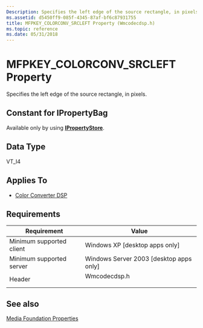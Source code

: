 ```yaml
---
Description: Specifies the left edge of the source rectangle, in pixels.
ms.assetid: d5450ff9-085f-4345-87af-bf6c87931755
title: MFPKEY_COLORCONV_SRCLEFT Property (Wmcodecdsp.h)
ms.topic: reference
ms.date: 05/31/2018
---
```


# MFPKEY\_COLORCONV\_SRCLEFT Property

Specifies the left edge of the source rectangle, in pixels.

## Constant for IPropertyBag

Available only by using [**IPropertyStore**](/windows/win32/api/propsys/nn-propsys-ipropertystore).

## Data Type

VT\_I4

## Applies To

-   [Color Converter DSP](colorconverter.md)

## Requirements



| Requirement | Value |
|-------------------------------------|-----------------------------------------------------------------------------------------|
| Minimum supported client<br/> | Windows XP \[desktop apps only\]<br/>                                             |
| Minimum supported server<br/> | Windows Server 2003 \[desktop apps only\]<br/>                                    |
| Header<br/>                   | <dl> <dt>Wmcodecdsp.h</dt> </dl> |



## See also

<dl> <dt>

[Media Foundation Properties](media-foundation-properties.md)
</dt> </dl>

 

 

